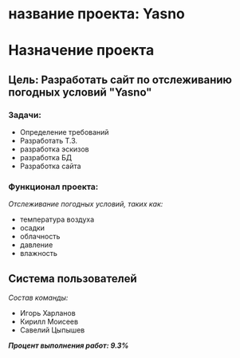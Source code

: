 # название проекта: Yasno

# Назначение проекта
## Цель: Разработать сайт по отслеживанию погодных условий "Yasno"
### Задачи:
- Определение требований
- Разработать Т.З.
- разработка эскизов
- разработка БД
- Разработка сайта

### Функционал проекта:
*Отслеживание погодных условий, таких как:*
- температура воздуха
- осадки
- облачность
- давление
- влажность

## Система пользователей

*Состав команды:*
- Игорь Харланов
- Кирилл Моисеев
- Савелий Цыпышев

***Процент выполнения работ: 9.3%***
